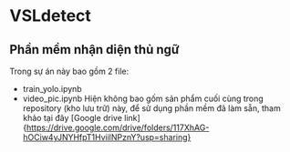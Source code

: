# VSLdetect
## Phần mềm nhận diện thủ ngữ
Trong sự án này bao gồm 2 file:
- train_yolo.ipynb
- video_pic.ipynb
Hiện không bao gốm sản phẩm cuối cùng trong repository (kho lưu trữ) này, để sử dụng phần mềm đã làm sẵn, tham khảo tại đây [Google drive link]{https://drive.google.com/drive/folders/117XhAG-hOCiw4yJNYHfpT1HviilNPznY?usp=sharing}
